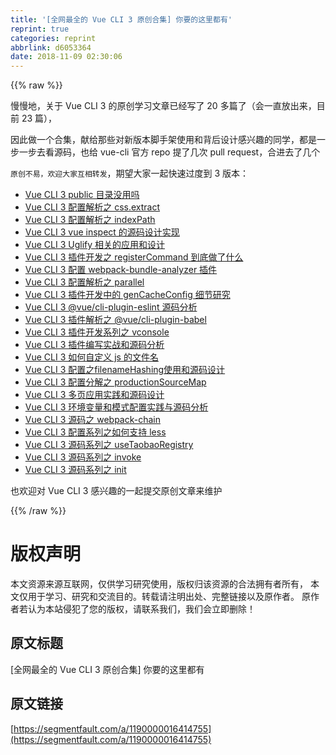 ```yaml
---
title: '[全网最全的 Vue CLI 3 原创合集] 你要的这里都有'
reprint: true
categories: reprint
abbrlink: d6053364
date: 2018-11-09 02:30:06
---
```


{{% raw %}}
<p>&#x6162;&#x6162;&#x5730;&#xFF0C;&#x5173;&#x4E8E; Vue CLI 3 &#x7684;&#x539F;&#x521B;&#x5B66;&#x4E60;&#x6587;&#x7AE0;&#x5DF2;&#x7ECF;&#x5199;&#x4E86; 20 &#x591A;&#x7BC7;&#x4E86;&#xFF08;&#x4F1A;&#x4E00;&#x76F4;&#x653E;&#x51FA;&#x6765;&#xFF0C;&#x76EE;&#x524D; 23 &#x7BC7;&#xFF09;&#xFF0C;</p><p>&#x56E0;&#x6B64;&#x505A;&#x4E00;&#x4E2A;&#x5408;&#x96C6;&#xFF0C;&#x732E;&#x7ED9;&#x90A3;&#x4E9B;&#x5BF9;&#x65B0;&#x7248;&#x672C;&#x811A;&#x624B;&#x67B6;&#x4F7F;&#x7528;&#x548C;&#x80CC;&#x540E;&#x8BBE;&#x8BA1;&#x611F;&#x5174;&#x8DA3;&#x7684;&#x540C;&#x5B66;&#xFF0C;&#x90FD;&#x662F;&#x4E00;&#x6B65;&#x4E00;&#x6B65;&#x53BB;&#x770B;&#x6E90;&#x7801;&#xFF0C;&#x4E5F;&#x7ED9; vue-cli &#x5B98;&#x65B9; repo &#x63D0;&#x4E86;&#x51E0;&#x6B21; pull request&#xFF0C;&#x5408;&#x8FDB;&#x53BB;&#x4E86;&#x51E0;&#x4E2A;</p><p><code>&#x539F;&#x521B;&#x4E0D;&#x6613;&#xFF0C;&#x6B22;&#x8FCE;&#x5927;&#x5BB6;&#x4E92;&#x76F8;&#x8F6C;&#x53D1;</code>&#xFF0C;&#x671F;&#x671B;&#x5927;&#x5BB6;&#x4E00;&#x8D77;&#x5FEB;&#x901F;&#x8FC7;&#x5EA6;&#x5230; 3 &#x7248;&#x672C;&#xFF1A;</p><ul><li><a href="https://segmentfault.com/a/1190000016414534">Vue CLI 3 public &#x76EE;&#x5F55;&#x6CA1;&#x7528;&#x5417;</a></li><li><a href="https://segmentfault.com/a/1190000016390112" target="_blank">Vue CLI 3 &#x914D;&#x7F6E;&#x89E3;&#x6790;&#x4E4B; css.extract</a></li><li><a href="https://segmentfault.com/a/1190000016267660">Vue CLI 3 &#x914D;&#x7F6E;&#x89E3;&#x6790;&#x4E4B; indexPath</a></li><li><a href="https://segmentfault.com/a/1190000016260585" target="_blank">Vue CLI 3 vue inspect &#x7684;&#x6E90;&#x7801;&#x8BBE;&#x8BA1;&#x5B9E;&#x73B0;</a></li><li><a href="https://segmentfault.com/a/1190000016254326">Vue CLI 3 Uglify &#x76F8;&#x5173;&#x7684;&#x5E94;&#x7528;&#x548C;&#x8BBE;&#x8BA1;</a></li><li><a href="https://segmentfault.com/a/1190000016253182" target="_blank">Vue CLI 3 &#x63D2;&#x4EF6;&#x5F00;&#x53D1;&#x4E4B; registerCommand &#x5230;&#x5E95;&#x505A;&#x4E86;&#x4EC0;&#x4E48;</a></li><li><a href="https://segmentfault.com/a/1190000016247872">Vue CLI 3 &#x914D;&#x7F6E; webpack-bundle-analyzer &#x63D2;&#x4EF6;</a></li><li><a href="https://segmentfault.com/a/1190000016247395" target="_blank">Vue CLI 3 &#x914D;&#x7F6E;&#x89E3;&#x6790;&#x4E4B; parallel</a></li><li><a href="https://segmentfault.com/a/1190000016244353">Vue CLI 3 &#x63D2;&#x4EF6;&#x5F00;&#x53D1;&#x4E2D;&#x7684; genCacheConfig &#x7EC6;&#x8282;&#x7814;&#x7A76;</a></li><li><a href="https://segmentfault.com/a/1190000016236878" target="_blank">Vue CLI 3 @vue/cli-plugin-eslint &#x6E90;&#x7801;&#x5206;&#x6790;</a></li><li><a href="https://segmentfault.com/a/1190000016232472">Vue CLI 3 &#x63D2;&#x4EF6;&#x89E3;&#x6790;&#x4E4B; @vue/cli-plugin-babel</a></li><li><a href="https://segmentfault.com/a/1190000016232151" target="_blank">Vue CLI 3 &#x63D2;&#x4EF6;&#x5F00;&#x53D1;&#x7CFB;&#x5217;&#x4E4B; vconsole</a></li><li><a href="https://segmentfault.com/a/1190000016223679">Vue CLI 3 &#x63D2;&#x4EF6;&#x7F16;&#x5199;&#x5B9E;&#x6218;&#x548C;&#x6E90;&#x7801;&#x5206;&#x6790;</a></li><li><a href="https://segmentfault.com/a/1190000016217002" target="_blank">Vue CLI 3 &#x5982;&#x4F55;&#x81EA;&#x5B9A;&#x4E49; js &#x7684;&#x6587;&#x4EF6;&#x540D;</a></li><li><a href="https://segmentfault.com/a/1190000016216299">Vue CLI 3 &#x914D;&#x7F6E;&#x4E4B;filenameHashing&#x4F7F;&#x7528;&#x548C;&#x6E90;&#x7801;&#x8BBE;&#x8BA1;</a></li><li><a href="https://segmentfault.com/a/1190000016209779" target="_blank">Vue CLI 3 &#x914D;&#x7F6E;&#x5206;&#x89E3;&#x4E4B; productionSourceMap</a></li><li><a href="https://segmentfault.com/a/1190000016206160">Vue CLI 3 &#x591A;&#x9875;&#x5E94;&#x7528;&#x5B9E;&#x8DF5;&#x548C;&#x6E90;&#x7801;&#x8BBE;&#x8BA1;</a></li><li><a href="https://segmentfault.com/a/1190000016194157" target="_blank">Vue CLI 3 &#x73AF;&#x5883;&#x53D8;&#x91CF;&#x548C;&#x6A21;&#x5F0F;&#x914D;&#x7F6E;&#x5B9E;&#x8DF5;&#x4E0E;&#x6E90;&#x7801;&#x5206;&#x6790;</a></li><li><a href="https://segmentfault.com/a/1190000016186073">Vue CLI 3 &#x6E90;&#x7801;&#x4E4B; webpack-chain</a></li><li><a href="https://segmentfault.com/a/1190000016174999" target="_blank">Vue CLI 3 &#x914D;&#x7F6E;&#x7CFB;&#x5217;&#x4E4B;&#x5982;&#x4F55;&#x652F;&#x6301; less</a></li><li><a href="https://segmentfault.com/a/1190000016172604">Vue CLI 3 &#x6E90;&#x7801;&#x7CFB;&#x5217;&#x4E4B; useTaobaoRegistry</a></li><li><a href="https://segmentfault.com/a/1190000016164471" target="_blank">Vue CLI 3 &#x6E90;&#x7801;&#x7CFB;&#x5217;&#x4E4B; invoke</a></li><li><a href="https://segmentfault.com/a/1190000016150955">Vue CLI 3 &#x6E90;&#x7801;&#x7CFB;&#x5217;&#x4E4B; init</a></li></ul><p>&#x4E5F;&#x6B22;&#x8FCE;&#x5BF9; Vue CLI 3 &#x611F;&#x5174;&#x8DA3;&#x7684;&#x4E00;&#x8D77;&#x63D0;&#x4EA4;&#x539F;&#x521B;&#x6587;&#x7AE0;&#x6765;&#x7EF4;&#x62A4;</p>
{{% /raw %}}

# 版权声明
本文资源来源互联网，仅供学习研究使用，版权归该资源的合法拥有者所有，
本文仅用于学习、研究和交流目的。转载请注明出处、完整链接以及原作者。
原作者若认为本站侵犯了您的版权，请联系我们，我们会立即删除！

## 原文标题
[全网最全的 Vue CLI 3 原创合集] 你要的这里都有

## 原文链接
[https://segmentfault.com/a/1190000016414755](https://segmentfault.com/a/1190000016414755)

